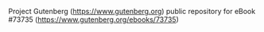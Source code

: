 Project Gutenberg (https://www.gutenberg.org) public repository for
eBook #73735 (https://www.gutenberg.org/ebooks/73735)
